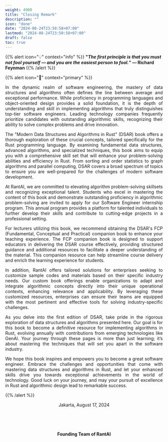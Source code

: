 ```yaml
---
weight: 4900
title: "Closing Remark"
description: ""
icon: "done"
date: "2024-08-24T23:50:58+07:00"
lastmod: "2024-08-24T23:50:58+07:00"
draft: false
toc: true
---
```

{{% alert icon="💡" context="info" %}}
<strong>"<em>The first principle is that you must not fool yourself — and you are the easiest person to fool.</em>" — Richard Feynman</strong>
{{% /alert %}}

{{% alert icon="🚪" context="primary" %}}
<p style="text-align: justify;">
In the dynamic realm of software engineering, the mastery of data structures and algorithms often defines the line between average and exceptional performance. While proficiency in programming languages and object-oriented design provides a solid foundation, it is the depth of understanding and skill in implementing algorithms that truly distinguishes top-tier software engineers. Leading technology companies frequently prioritize candidates with outstanding algorithmic skills, recognizing their ability to solve complex problems and drive innovation.
</p>

<p style="text-align: justify;">
The "Modern Data Structures and Algorithms in Rust" (DSAR) book offers a thorough exploration of these crucial concepts, tailored specifically for the Rust programming language. By examining fundamental data structures, advanced algorithms, and specialized techniques, this book aims to equip you with a comprehensive skill set that will enhance your problem-solving abilities and efficiency in Rust. From sorting and order statistics to graph algorithms and parallel computing, DSAR covers a broad spectrum of topics to ensure you are well-prepared for the challenges of modern software development.
</p>

<p style="text-align: justify;">
At RantAI, we are committed to elevating algorithm problem-solving skillsets and recognizing exceptional talent. Students who excel in mastering the content of this book and demonstrate outstanding proficiency in algorithmic problem-solving are invited to apply for our Software Engineer internship program. This annual program provides a platform for talented individuals to further develop their skills and contribute to cutting-edge projects in a professional setting.
</p>

<p style="text-align: justify;">
For lecturers utilizing this book, we recommend obtaining the DSAR's FCP (Fundamental, Conceptual and Practical) companion book to enhance your teaching experience. The FCP companion book is designed to support educators in delivering the DSAR course effectively, providing structured guidance and additional resources to facilitate a deeper understanding of the material. This companion resource can help streamline course delivery and enrich the learning experience for students.
</p>

<p style="text-align: justify;">
In addition, RantAI offers tailored solutions for enterprises seeking to customize sample codes and materials based on their specific industry needs. Our custom book offerings enable organizations to adapt and integrate algorithmic concepts directly into their unique operational contexts, enhancing relevance and applicability. By leveraging these customized resources, enterprises can ensure their teams are equipped with the most pertinent and effective tools for solving industry-specific challenges.
</p>

<p style="text-align: justify;">
As you delve into the first edition of DSAR, take pride in the rigorous exploration of data structures and algorithms presented here. Our goal is for this book to become a definitive resource for implementing algorithms in Rust, evolving annually with contributions from emerging technologies like GenAI. Your journey through these pages is more than just learning; it’s about mastering the techniques that will set you apart in the software industry.
</p>

<p style="text-align: justify;">
We hope this book inspires and empowers you to become a great software engineer. Embrace the challenges and opportunities that come with mastering data structures and algorithms in Rust, and let your enhanced skills drive you towards exceptional achievements in the world of technology. Good luck on your journey, and may your pursuit of excellence in Rust and algorithmic design lead to remarkable success.
</p>
{{% /alert %}}


<center>

Jakarta, August 17, 2024

&nbsp;

&nbsp;


<strong>Founding Team of RantAI</strong>

</center>